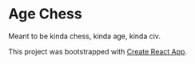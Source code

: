 # Age Chess

Meant to be kinda chess, kinda age, kinda civ.

This project was bootstrapped with [Create React App](https://github.com/facebook/create-react-app).

